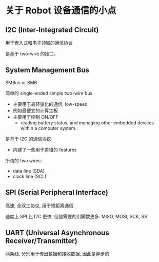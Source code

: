 # 关于 Robot 设备通信的小点


## I2C (Inter-Integrated Circuit) 

用于嵌入式和电子领域的通信协议  

是基于 two-wire 的接口， 

## System Management Bus

SMBus or SMB  

简单的  single-ended simple two-wire bus
* 主要用于最轻量化的通信, low-speed
* 例如最便宜的计算主板
* 主要用于控制 ON/OFF
  * reading battery status, and managing other embedded devices within a computer system.

是基于 I2C 的通信协议
* 内建了一些用于差错的 features

所谓的 two wires:
* data line (SDA)
* clock line (SCL)


## SPI (Serial Peripheral Interface)

高速, 全双工协议, 用于短距离通信.  

速度上 SPI 比 I2C 更快, 但是需要的引脚数更多: MISO, MOSI, SCK, SS

## UART (Universal Asynchronous Receiver/Transmitter)

两条线, 分别用于传出数据和接收数据, 因此是异步的.  




